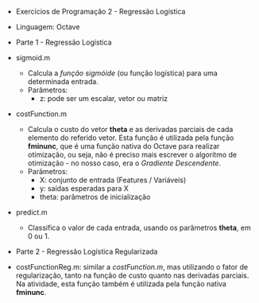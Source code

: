 * Exercícios de Programação 2 - Regressão Logística

* Linguagem: Octave

* Parte 1 - Regressão Logística
- sigmoid.m
    - Calcula a *função sigmóide* (ou função logística) para uma determinada entrada.
    - Parâmetros:
        - z: pode ser um escalar, vetor ou matriz

- costFunction.m
    - Calcula o custo do vetor __theta__ e as derivadas parciais de cada elemento do referido vetor. Esta função é utilizada pela função __fminunc__, que é uma função nativa do Octave para realizar otimização, ou seja, não é preciso mais escrever o algoritmo de otimização - no nosso caso, era o _Gradiente Descendente_.
    - Parâmetros:
        - X: conjunto de entrada (Features / Variáveis)
        - y: saídas esperadas para X
        - theta: parâmetros de inicialização

- predict.m
    - Classifica o valor de cada entrada, usando os parâmetros __theta__, em 0 ou 1.
    
* Parte 2 - Regressão Logística Regularizada
- costFunctionReg.m: similar a _costFunction.m_, mas utilizando o fator de regularização, tanto na função de custo quanto nas derivadas parciais. Na atividade, esta função também é utilizada pela função nativa __fminunc__.
